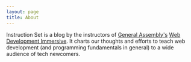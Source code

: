 ```yaml
---
layout: page
title: About
---
```


Instruction Set is a blog by the instructors of [General Assembly's](https://generalassemb.ly) [Web Development Immersive](https://generalassemb.ly/education/web-development-immersive). It charts our thoughts and efforts to teach web development (and programming fundamentals in general) to a wide audience of tech newcomers.
